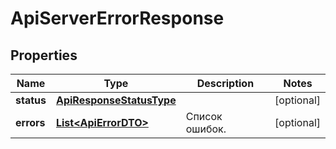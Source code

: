 

# ApiServerErrorResponse

## Properties

Name | Type | Description | Notes
------------ | ------------- | ------------- | -------------
**status** | [**ApiResponseStatusType**](ApiResponseStatusType.md) |  |  [optional]
**errors** | [**List&lt;ApiErrorDTO&gt;**](ApiErrorDTO.md) | Список ошибок. |  [optional]




